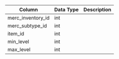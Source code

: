 | Column            | Data Type | Description |
| ----------------- | --------- | ----------- |
| merc_inventory_id | int       |             |
| merc_subtype_id   | int       |             |
| item_id           | int       |             |
| min_level         | int       |             |
| max_level         | int       |             |